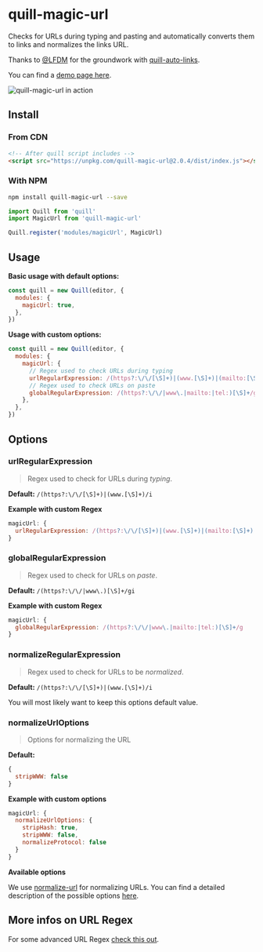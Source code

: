 # quill-magic-url

Checks for URLs during typing and pasting and automatically converts them to links and normalizes the links URL.

Thanks to [@LFDM](https://github.com/LFDM) for the groundwork with [quill-auto-links](https://github.com/SmallImprovements/quill-auto-links).

You can find a [demo page here](https://visualjerk.github.io/quill-magic-url/).

![quill-magic-url in action](https://github.com/visualjerk/quill-magic-url/blob/master/docs/quill-magic-url.gif?raw=true)

## Install

### From CDN

```html
<!-- After quill script includes -->
<script src="https://unpkg.com/quill-magic-url@2.0.4/dist/index.js"></script>
```

### With NPM

```bash
npm install quill-magic-url --save
```

```javascript
import Quill from 'quill'
import MagicUrl from 'quill-magic-url'

Quill.register('modules/magicUrl', MagicUrl)
```

## Usage

**Basic usage with default options:**

```javascript
const quill = new Quill(editor, {
  modules: {
    magicUrl: true,
  },
})
```

**Usage with custom options:**

```javascript
const quill = new Quill(editor, {
  modules: {
    magicUrl: {
      // Regex used to check URLs during typing
      urlRegularExpression: /(https?:\/\/[\S]+)|(www.[\S]+)|(mailto:[\S]+)|(tel:[\S]+)/,
      // Regex used to check URLs on paste
      globalRegularExpression: /(https?:\/\/|www\.|mailto:|tel:)[\S]+/g,
    },
  },
})
```

## Options

### urlRegularExpression

> Regex used to check for URLs during _typing_.

**Default:** `/(https?:\/\/[\S]+)|(www.[\S]+)/i`

**Example with custom Regex**

```javascript
magicUrl: {
  urlRegularExpression: /(https?:\/\/[\S]+)|(www.[\S]+)|(mailto:[\S]+)|(tel:[\S]+)/
}
```

### globalRegularExpression

> Regex used to check for URLs on _paste_.

**Default:** `/(https?:\/\/|www\.)[\S]+/gi`

**Example with custom Regex**

```javascript
magicUrl: {
  globalRegularExpression: /(https?:\/\/|www\.|mailto:|tel:)[\S]+/g
}
```

### normalizeRegularExpression

> Regex used to check for URLs to be _normalized_.

**Default:** `/(https?:\/\/[\S]+)|(www.[\S]+)/i`

You will most likely want to keep this options default value.

### normalizeUrlOptions

> Options for normalizing the URL

**Default:**

```javascript
{
  stripWWW: false
}
```

**Example with custom options**

```javascript
magicUrl: {
  normalizeUrlOptions: {
    stripHash: true,
    stripWWW: false,
    normalizeProtocol: false
  }
}
```

**Available options**

We use [normalize-url](https://github.com/sindresorhus/normalize-url) for normalizing URLs. You can find a detailed description of the possible options [here](https://github.com/sindresorhus/normalize-url#api).

## More infos on URL Regex

For some advanced URL Regex [check this out](https://mathiasbynens.be/demo/url-regex).
